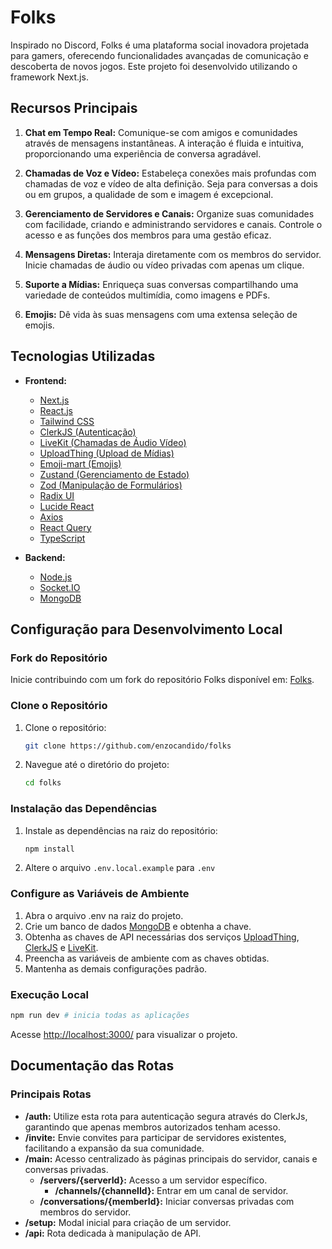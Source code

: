 # Folks

Inspirado no Discord, Folks é uma plataforma social inovadora projetada para gamers, oferecendo funcionalidades avançadas de comunicação e descoberta de novos jogos. Este projeto foi desenvolvido utilizando o framework Next.js.

## Recursos Principais

1. **Chat em Tempo Real:** Comunique-se com amigos e comunidades através de mensagens instantâneas. A interação é fluida e intuitiva, proporcionando uma experiência de conversa agradável.

2. **Chamadas de Voz e Vídeo:** Estabeleça conexões mais profundas com chamadas de voz e vídeo de alta definição. Seja para conversas a dois ou em grupos, a qualidade de som e imagem é excepcional.

3. **Gerenciamento de Servidores e Canais:** Organize suas comunidades com facilidade, criando e administrando servidores e canais. Controle o acesso e as funções dos membros para uma gestão eficaz.

4. **Mensagens Diretas:** Interaja diretamente com os membros do servidor. Inicie chamadas de áudio ou vídeo privadas com apenas um clique.

5. **Suporte a Mídias:** Enriqueça suas conversas compartilhando uma variedade de conteúdos multimídia, como imagens e PDFs.

6. **Emojis:** Dê vida às suas mensagens com uma extensa seleção de emojis.

## Tecnologias Utilizadas

- **Frontend:**
  - [Next.js](https://nextjs.org)
  - [React.js](https://react.dev)
  - [Tailwind CSS](https://tailwindcss.com)
  - [ClerkJS (Autenticação)](https://clerk.com)
  - [LiveKit (Chamadas de Áudio Vídeo)](https://livekit.io)
  - [UploadThing (Upload de Mídias)](https://uploadthing.com/dashboard)
  - [Emoji-mart (Emojis)](https://www.npmjs.com/package/emoji-mart)
  - [Zustand (Gerenciamento de Estado)](https://www.npmjs.com/package/zustand)
  - [Zod (Manipulação de Formulários)](https://www.npmjs.com/package/zod)
  - [Radix UI](https://www.radix-ui.com)
  - [Lucide React](https://lucide.dev/guide/packages/lucide-react)
  - [Axios](https://www.npmjs.com/package/axios)
  - [React Query](https://www.npmjs.com/package/@tanstack/react-query)
  - [TypeScript](https://www.typescriptlang.org)

- **Backend:**
  - [Node.js](https://nodejs.org) 
  - [Socket.IO](https://socket.io)
  - [MongoDB](https://www.mongodb.com)

## Configuração para Desenvolvimento Local

### Fork do Repositório

Inicie contribuindo com um fork do repositório Folks disponível em: [Folks](https://github.com/enzocandido/folks).

### Clone o Repositório

1. Clone o repositório:

   ```sh
   git clone https://github.com/enzocandido/folks
   ```

2. Navegue até o diretório do projeto:
   ```sh
   cd folks
   ```

### Instalação das Dependências

1. Instale as dependências na raiz do repositório:

   ```sh
   npm install
   ```

2. Altere o arquivo `.env.local.example` para `.env`

### Configure as Variáveis de Ambiente

1. Abra o arquivo .env na raiz do projeto.
2. Crie um banco de dados [MongoDB](https://www.mongodb.com) e obtenha a chave.
3. Obtenha as chaves de API necessárias dos serviços [UploadThing](https://uploadthing.com/dashboard), [ClerkJS](https://clerk.com/docs/references/javascript/overview) e [LiveKit](https://livekit.io/).
4. Preencha as variáveis de ambiente com as chaves obtidas.
5. Mantenha as demais configurações padrão.

### Execução Local

```sh
npm run dev # inicia todas as aplicações
```

Acesse [http://localhost:3000/](http://localhost:3000/) para visualizar o projeto.

## Documentação das Rotas

### Principais Rotas

- **/auth:** Utilize esta rota para autenticação segura através do ClerkJs, garantindo que apenas membros autorizados tenham acesso.
- **/invite:** Envie convites para participar de servidores existentes, facilitando a expansão da sua comunidade.
- **/main:** Acesso centralizado às páginas principais do servidor, canais e conversas privadas.
  - **/servers/{serverId}:** Acesso a um servidor específico.
    - **/channels/{channelId}:** Entrar em um canal de servidor.
  - **/conversations/{memberId}:** Iniciar conversas privadas com membros do servidor.
- **/setup:** Modal inicial para criação de um servidor.
- **/api:** Rota dedicada à manipulação de API.
</a>

